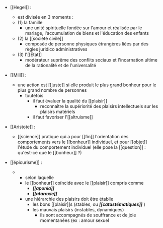 - [[Hegel]] : 
	- est divisée en 3 moments :
    - (1) la famille
      - une unité spirituelle fondée sur l'amour et réalisée par le mariage, l'accumulation de biens et l'éducation des enfants
    - (2) la [[société civile]]
      - composée de personne physiques étrangères liées par des règles juridico administratives
    - (3) l'[[État]]
      - modérateur suprême des conflits sociaux et l'incarnation ultime de la rationalité et de l'universalité
- [[Mill]] : 
	- une action est [[juste]] si elle produit le plus grand bonheur pour le plus grand nombre de personnes
      - toutefois
        - il faut évaluer la qualité du [[plaisir]]
          - reconnaître la supériorité des plaisirs intellectuels sur les plaisirs matériels
        - il faut favoriser l'[[altruisme]]
- [[Aristote]] : 
	- [[science]] pratique qui a pour [[fin]] l'orientation des comportements vers le [[bonheur]] individuel, et pour [[objet]] l'étude du comportement individuel (elle pose la [[question]] : qu'est-ce que le [[bonheur]] ?)


- [[épicurisme]] :
	-   - selon laquelle
        - le [[bonheur]] coïncide avec le [[plaisir]] compris comme
          - ***[[aponia]]***
          - ***[[ataraxie]]***
        - une hiérarchie des plaisirs doit être établie
          - les bons [[plaisir]]s (stables, ou ***[[catastématiques]]*** )
          - les mauvais plaisirs (instables, dynamiques)
            - ils sont accompagnés de souffrance et de joie momentanées (ex : amour sexuel